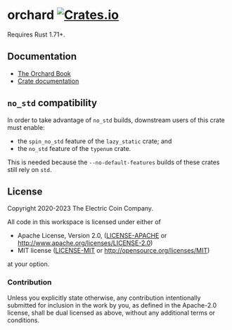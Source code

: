# orchard [![Crates.io](https://img.shields.io/crates/v/orchard.svg)](https://crates.io/crates/orchard) #

Requires Rust 1.71+.

## Documentation

- [The Orchard Book](https://zcash.github.io/orchard/)
- [Crate documentation](https://docs.rs/orchard)

## `no_std` compatibility

In order to take advantage of `no_std` builds, downstream users of this crate
must enable:

* the `spin_no_std` feature of the `lazy_static` crate; and
* the `no_std` feature of the `typenum` crate.

This is needed because the `--no-default-features` builds of these crates still
rely on `std`.

## License

Copyright 2020-2023 The Electric Coin Company.

All code in this workspace is licensed under either of

 * Apache License, Version 2.0, ([LICENSE-APACHE](LICENSE-APACHE) or http://www.apache.org/licenses/LICENSE-2.0)
 * MIT license ([LICENSE-MIT](LICENSE-MIT) or http://opensource.org/licenses/MIT)

at your option.

### Contribution

Unless you explicitly state otherwise, any contribution intentionally
submitted for inclusion in the work by you, as defined in the Apache-2.0
license, shall be dual licensed as above, without any additional terms or
conditions.
